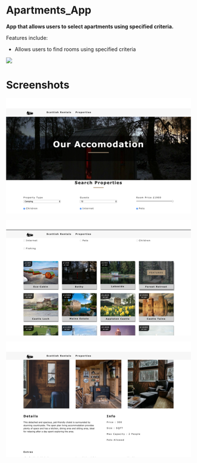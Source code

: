 # Apartments_App
**App that allows users to select apartments using specified criteria.**

Features include:
- Allows users to find rooms using specified criteria


![](https://github.com/timmlaxton/Website-react/blob/master/Homepage.png?raw=true)



# Screenshots

![](https://github.com/timmlaxton/Property_Rental/blob/master/Screenshots/Accomodation.png?raw=true)

![](https://github.com/timmlaxton/Property_Rental/blob/master/Screenshots/Rental%20List.png?raw=true)

![](https://github.com/timmlaxton/Property_Rental/blob/master/Screenshots/Rental%20Detail.png?raw=true)



